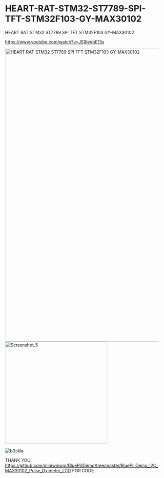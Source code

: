 # HEART-RAT-STM32-ST7789-SPI-TFT-STM32F103-GY-MAX30102
HEART RAT STM32 ST7789 SPI TFT STM32F103 GY-MAX30102

https://www.youtube.com/watch?v=JSRieVoE13s

<img width="960" alt="HEART RAT STM32 ST7789 SPI TFT STM32F103 GY-MAX30102" src="https://github.com/offpic/HEART-RAT-STM32-ST7789-SPI-TFT-STM32F103-GY-MAX30102/assets/31142397/85e9ce05-5236-4109-a7c9-e85e4b37a1fc">
<img width="335" alt="Screenshot_5" src="https://github.com/offpic/HEART-RAT-STM32-ST7789-SPI-TFT-STM32F103-GY-MAX30102/assets/31142397/d4897a8e-5029-4e11-bcad-11c2beaa3485">

![b3ckla](https://github.com/offpic/HEART-RAT-STM32-ST7789-SPI-TFT-STM32F103-GY-MAX30102/assets/31142397/40d24d3b-52c9-444e-971e-5cd1268a9787)


THANK YOU https://github.com/miniwinwm/BluePillDemo/tree/master/BluePillDemo_I2C_MAX30102_Pulse_Oximeter_LCD FOR CODE
